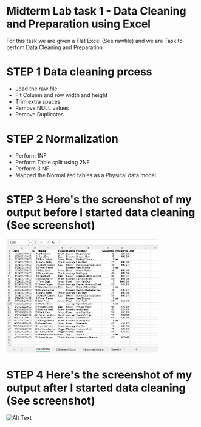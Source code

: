 # Midterm Lab task 1 - Data Cleaning and Preparation using Excel
For this task we are given a Flat Excel (See rawfile) and we are Task to perfom Data Cleaning and Preparation

# STEP 1 Data cleaning prcess
- Load the raw file
- Fit Column and row width and height
- Trim extra spaces
- Remove NULL values
- Remove Duplicates

 # STEP 2 Normalization
  - Perform 1NF
  - Perform Table split using 2NF
  - Perform 3 NF
  - Mapped the Normalized tables as a Physical data model
 
 # STEP 3 Here's the screenshot of  my output before I started data cleaning (See screenshot)
 <img src="Image/RawData.png" alt="Alt Text" width="400" height="300">

# STEP 4 Here's the screenshot of my output after I started data cleaning (See screenshot) 
 <img src="" alt="Alt Text" width="400" height="300">



    
